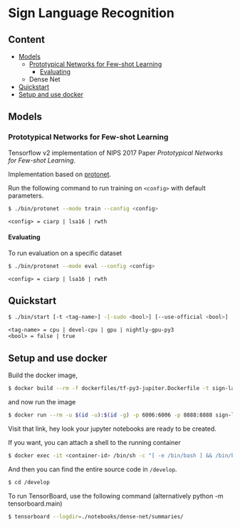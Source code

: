 # Sign Language Recognition

## Content

- [Models](#models)
  - [Prototypical Networks for Few-shot Learning](#prototypical-networks-for-few-shot-learning)
    - [Evaluating](#evaluating)
  - Dense Net
- [Quickstart](#quickstart)
- [Setup and use docker](#setup-and-use-docker)

## Models

### Prototypical Networks for Few-shot Learning

Tensorflow v2 implementation of NIPS 2017 Paper _Prototypical Networks for Few-shot Learning_.

Implementation based on [protonet](https://github.com/ulises-jeremias/prototypical-networks-tf).

Run the following command to run training on `<config>` with default parameters.

```sh
$ ./bin/protonet --mode train --config <config>
```

`<config> = ciarp | lsa16 | rwth`

#### Evaluating

To run evaluation on a specific dataset

```sh
$ ./bin/protonet --mode eval --config <config>
```

`<config> = ciarp | lsa16 | rwth`

## Quickstart

```sh
$ ./bin/start [-t <tag-name>] -[-sudo <bool>] [--use-official <bool>]
```

```
<tag-name> = cpu | devel-cpu | gpu | nightly-gpu-py3
<bool> = false | true
```

## Setup and use docker

Build the docker image,

```sh
$ docker build --rm -f dockerfiles/tf-py3-jupiter.Dockerfile -t sign-language-recognition:latest .
```

and now run the image

```sh
$ docker run --rm -u $(id -u):$(id -g) -p 6006:6006 -p 8888:8888 sign-language-recognition:latest
```

Visit that link, hey look your jupyter notebooks are ready to be created.

If you want, you can attach a shell to the running container

```sh
$ docker exec -it <container-id> /bin/sh -c "[ -e /bin/bash ] && /bin/bash || /bin/sh"
```

And then you can find the entire source code in `/develop`.

```sh
$ cd /develop
```

To run TensorBoard, use the following command (alternatively python -m tensorboard.main)

```sh
$ tensorboard --logdir=./notebooks/dense-net/summaries/
```

